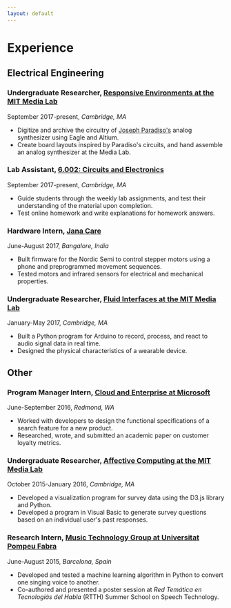 ```yaml
---
layout: default
---
```


# Experience

## Electrical Engineering

### Undergraduate Researcher, [Responsive Environments at the MIT Media Lab](https://www.media.mit.edu/groups/responsive-environments/overview/)
September 2017-present, _Cambridge, MA_
* Digitize and archive the circuitry of [Joseph Paradiso's](http://web.media.mit.edu/~joep/) analog synthesizer using Eagle and Altium.
* Create board layouts inspired by Paradiso's circuits, and hand assemble an analog synthesizer at the Media Lab.

### Lab Assistant, [6.002: Circuits and Electronics](https://ocw.mit.edu/courses/electrical-engineering-and-computer-science/6-002-circuits-and-electronics-spring-2007/)
September 2017-present, _Cambridge, MA_
* Guide students through the weekly lab assignments, and test their understanding of the material upon completion.
* Test online homework and write explanations for homework answers.

### Hardware Intern, [Jana Care](http://www.janacare.com/)
June-August 2017, _Bangalore, India_
* Built firmware for the Nordic Semi to control stepper motors using a phone and preprogrammed movement sequences.
* Tested motors and infrared sensors for electrical and mechanical properties.

### Undergraduate Researcher, [Fluid Interfaces at the MIT Media Lab](https://www.media.mit.edu/groups/fluid-interfaces/overview/)
January-May 2017, _Cambridge, MA_
* Built a Python program for Arduino to record, process, and react to audio signal data in real time.
* Designed the physical characteristics of a wearable device.


## Other

### Program Manager Intern, [Cloud and Enterprise at Microsoft](https://cloud.microsoft.com/en-us/)
June-September 2016, _Redmond, WA_
* Worked with developers to design the functional specifications of a search feature for a new product.
* Researched, wrote, and submitted an academic paper on customer loyalty metrics.

### Undergraduate Researcher, [Affective Computing at the MIT Media Lab](https://www.media.mit.edu/groups/affective-computing/overview/)
October 2015-January 2016, _Cambridge, MA_
* Developed a visualization program for survey data using the D3.js library and Python.
* Developed a program in Visual Basic to generate survey questions based on an individual user's past responses.

### Research Intern, [Music Technology Group at Universitat Pompeu Fabra](https://www.upf.edu/web/mtg)
June-August 2015, _Barcelona, Spain_
* Developed and tested a machine learning algorithm in Python to convert one singing voice to another.
* Co-authored and presented a poster session at _Red Temática en Tecnologiás del Habla_ (RTTH) Summer School on Speech Technology.